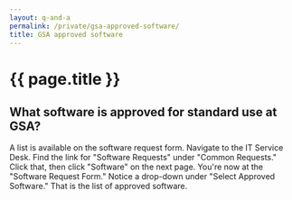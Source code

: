 ```yaml
---
layout: q-and-a
permalink: /private/gsa-approved-software/
title: GSA approved software
---
```

# {{ page.title }}

## What software is approved for standard use at GSA?

A list is available on the software request form. Navigate to the IT Service Desk. Find the link for "Software Requests" under "Common Requests." Click that, then click "Software" on the next page. You're now at the "Software Request Form." Notice a drop-down under "Select Approved Software." That is the list of approved software.  
